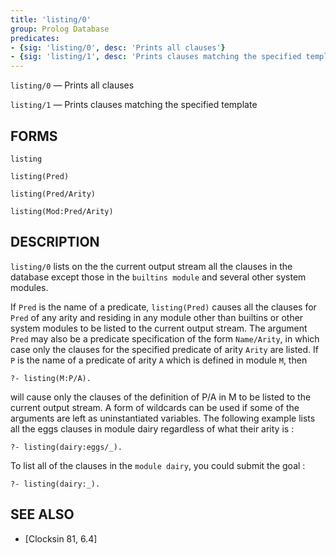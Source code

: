 ```yaml
---
title: 'listing/0'
group: Prolog Database
predicates:
- {sig: 'listing/0', desc: 'Prints all clauses'}
- {sig: 'listing/1', desc: 'Prints clauses matching the specified template'}
---
```

`listing/0` — Prints all clauses

`listing/1` — Prints clauses matching the specified template


## FORMS
```
listing

listing(Pred)

listing(Pred/Arity)

listing(Mod:Pred/Arity)
```
## DESCRIPTION

`listing/0` lists on the the current output stream all the clauses in the database except those in the `builtins module` and several other system modules.

If `Pred` is the name of a predicate, `listing(Pred)` causes all the clauses for `Pred` of any arity and residing in any module other than builtins or other system modules to be listed to the current output stream. The argument `Pred` may also be a predicate specification of the form `Name/Arity`, in which case only the clauses for the specified predicate of arity `Arity` are listed. If `P` is the name of a predicate of arity `A` which is defined in module `M`, then
```
?- listing(M:P/A).
```
will cause only the clauses of the definition of P/A in M to be listed to the current output stream. A form of wildcards can be used if some of the arguments are left as uninstantiated variables. The following example lists all the eggs clauses in module dairy regardless of what their arity is :
```
?- listing(dairy:eggs/_).
```
To list all of the clauses in the `module dairy`, you could submit the goal :
```
?- listing(dairy:_).
```
## SEE ALSO

- [Clocksin 81, 6.4]
